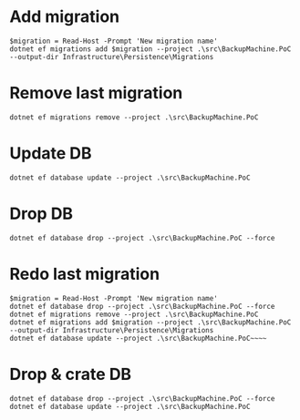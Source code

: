 # Add migration

```shell
$migration = Read-Host -Prompt 'New migration name'
dotnet ef migrations add $migration --project .\src\BackupMachine.PoC --output-dir Infrastructure\Persistence\Migrations
```

# Remove last migration

```shell
dotnet ef migrations remove --project .\src\BackupMachine.PoC
```

# Update DB

```shell
dotnet ef database update --project .\src\BackupMachine.PoC
```

# Drop DB

```shell
dotnet ef database drop --project .\src\BackupMachine.PoC --force
```

# Redo last migration

```shell
$migration = Read-Host -Prompt 'New migration name'
dotnet ef database drop --project .\src\BackupMachine.PoC --force
dotnet ef migrations remove --project .\src\BackupMachine.PoC
dotnet ef migrations add $migration --project .\src\BackupMachine.PoC --output-dir Infrastructure\Persistence\Migrations
dotnet ef database update --project .\src\BackupMachine.PoC~~~~

```

# Drop & crate DB

```shell
dotnet ef database drop --project .\src\BackupMachine.PoC --force
dotnet ef database update --project .\src\BackupMachine.PoC

```
